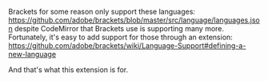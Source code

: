 

Brackets for some reason only support these languages:
https://github.com/adobe/brackets/blob/master/src/language/languages.json
despite CodeMirror that Brackets use is supporting many more.
Fortunately, it's easy to add support for those through an extension:
https://github.com/adobe/brackets/wiki/Language-Support#defining-a-new-language

And that's what this extension is for.